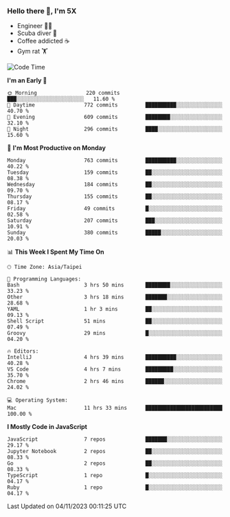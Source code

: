 ### Hello there 👋, I'm 5X

* Engineer 👨‍💻
* Scuba diver 🤿
* Coffee addicted ☕️
* Gym rat 🏋️

<!--START_SECTION:waka-->
![Code Time](http://img.shields.io/badge/Code%20Time-640%20hrs%2020%20mins-blue)

**I'm an Early 🐤** 

```text
🌞 Morning                220 commits         ███░░░░░░░░░░░░░░░░░░░░░░   11.60 % 
🌆 Daytime                772 commits         ██████████░░░░░░░░░░░░░░░   40.70 % 
🌃 Evening                609 commits         ████████░░░░░░░░░░░░░░░░░   32.10 % 
🌙 Night                  296 commits         ████░░░░░░░░░░░░░░░░░░░░░   15.60 % 
```
📅 **I'm Most Productive on Monday** 

```text
Monday                   763 commits         ██████████░░░░░░░░░░░░░░░   40.22 % 
Tuesday                  159 commits         ██░░░░░░░░░░░░░░░░░░░░░░░   08.38 % 
Wednesday                184 commits         ██░░░░░░░░░░░░░░░░░░░░░░░   09.70 % 
Thursday                 155 commits         ██░░░░░░░░░░░░░░░░░░░░░░░   08.17 % 
Friday                   49 commits          █░░░░░░░░░░░░░░░░░░░░░░░░   02.58 % 
Saturday                 207 commits         ███░░░░░░░░░░░░░░░░░░░░░░   10.91 % 
Sunday                   380 commits         █████░░░░░░░░░░░░░░░░░░░░   20.03 % 
```


📊 **This Week I Spent My Time On** 

```text
🕑︎ Time Zone: Asia/Taipei

💬 Programming Languages: 
Bash                     3 hrs 50 mins       ████████░░░░░░░░░░░░░░░░░   33.23 % 
Other                    3 hrs 18 mins       ███████░░░░░░░░░░░░░░░░░░   28.68 % 
YAML                     1 hr 3 mins         ██░░░░░░░░░░░░░░░░░░░░░░░   09.13 % 
Shell Script             51 mins             ██░░░░░░░░░░░░░░░░░░░░░░░   07.49 % 
Groovy                   29 mins             █░░░░░░░░░░░░░░░░░░░░░░░░   04.20 % 

🔥 Editors: 
IntelliJ                 4 hrs 39 mins       ██████████░░░░░░░░░░░░░░░   40.28 % 
VS Code                  4 hrs 7 mins        █████████░░░░░░░░░░░░░░░░   35.70 % 
Chrome                   2 hrs 46 mins       ██████░░░░░░░░░░░░░░░░░░░   24.02 % 

💻 Operating System: 
Mac                      11 hrs 33 mins      █████████████████████████   100.00 % 
```

**I Mostly Code in JavaScript** 

```text
JavaScript               7 repos             ███████░░░░░░░░░░░░░░░░░░   29.17 % 
Jupyter Notebook         2 repos             ██░░░░░░░░░░░░░░░░░░░░░░░   08.33 % 
Go                       2 repos             ██░░░░░░░░░░░░░░░░░░░░░░░   08.33 % 
TypeScript               1 repo              █░░░░░░░░░░░░░░░░░░░░░░░░   04.17 % 
Ruby                     1 repo              █░░░░░░░░░░░░░░░░░░░░░░░░   04.17 % 
```




 Last Updated on 04/11/2023 00:11:25 UTC
<!--END_SECTION:waka-->
